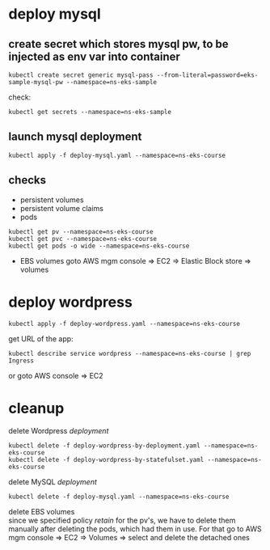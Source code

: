 # deploy mysql

## create secret which stores mysql pw, to be injected as env var into container

```
kubectl create secret generic mysql-pass --from-literal=password=eks-sample-mysql-pw --namespace=ns-eks-sample
```

check:

```
kubectl get secrets --namespace=ns-eks-sample
```

## launch mysql deployment

```
kubectl apply -f deploy-mysql.yaml --namespace=ns-eks-course
```

## checks

- persistent volumes
- persistent volume claims
- pods

```
kubectl get pv --namespace=ns-eks-course
kubectl get pvc --namespace=ns-eks-course
kubectl get pods -o wide --namespace=ns-eks-course
```

- EBS volumes
  goto AWS mgm console => EC2 => Elastic Block store => volumes

# deploy wordpress

```
kubectl apply -f deploy-wordpress.yaml --namespace=ns-eks-course
```

get URL of the app:

```
kubectl describe service wordpress --namespace=ns-eks-course | grep Ingress
```

or goto AWS console => EC2

# cleanup

delete Wordpress _deployment_

```
kubectl delete -f deploy-wordpress-by-deployment.yaml --namespace=ns-eks-course
kubectl delete -f deploy-wordpress-by-statefulset.yaml --namespace=ns-eks-course
```

delete MySQL _deployment_

```
kubectl delete -f deploy-mysql.yaml --namespace=ns-eks-course
```

delete EBS volumes  
since we specified policy _retain_ for the pv's, we have to delete them manually after deleting the pods, which had them in use.
For that go to AWS mgm console => EC2 => Volumes => select and delete the detached ones
